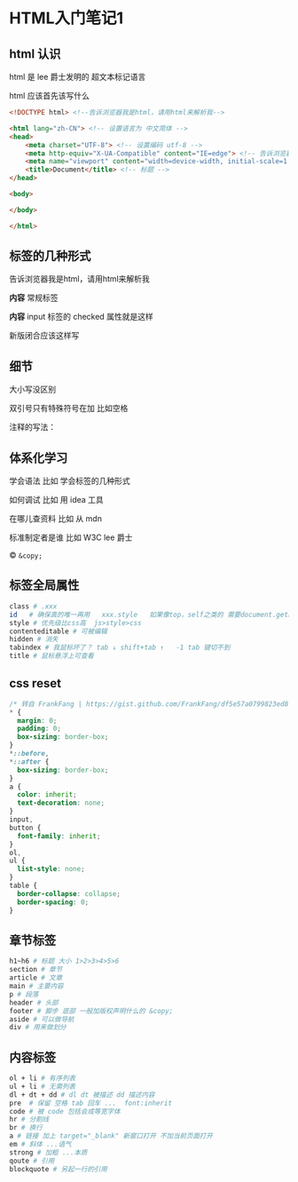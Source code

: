 # HTML入门笔记1

## html 认识

html 是 lee 爵士发明的 超文本标记语言

html 应该首先该写什么

```html
<!DOCTYPE html> <!--告诉浏览器我是html，请用html来解析我-->

<html lang="zh-CN"> <!-- 设置语言为 中文简体 -->
<head>
    <meta charset="UTF-8"> <!-- 设置编码 utf-8 -->
    <meta http-equiv="X-UA-Compatible" content="IE=edge"> <!-- 告诉浏览器用最新内核-->
    <meta name="viewport" content="width=device-width, initial-scale=1.0"> <!-- 在手机上禁用缩放 -->
    <title>Document</title> <!-- 标题 -->
</head>

<body>

</body>

</html>
```



## 标签的几种形式

**<!DOCTYPE html>** 告诉浏览器我是html，请用html来解析我

**<tag attr=value>内容</tag>** 常规标签

**<tag  attr>内容</tag>**  input 标签的 checked 属性就是这样

**<tar attr=value>**   新版闭合应该这样写

## 细节

大小写没区别

双引号只有特殊符号在加 比如空格

注释的写法：<!--我是注释-->

## 体系化学习

学会语法  比如 学会标签的几种形式

如何调试  比如 用 idea 工具

在哪儿查资料   比如 从 mdn

标准制定者是谁 比如 W3C lee 爵士

&copy;  `&copy;  `

## 标签全局属性
```bash
class # .xxx
id   # 确保真的唯一再用   xxx.style   如果像top，self之类的 需要document.getElementById('xxx')
style # 优先级比css高  js>style>css
contenteditable # 可被编辑
hidden # 消失
tabindex # 我鼠标坏了？ tab ↓ shift+tab ↑   -1 tab 键切不到
title # 鼠标悬浮上可查看
```

## css reset

```css
/* 转自 FrankFang | https://gist.github.com/FrankFang/df5e57a0799823ed89a960a642b3a1e2 */
* {
  margin: 0;
  padding: 0;
  box-sizing: border-box;
}
*::before,
*::after {
  box-sizing: border-box;
}
a {
  color: inherit;
  text-decoration: none;
}
input,
button {
  font-family: inherit;
}
ol,
ul {
  list-style: none;
}
table {
  border-collapse: collapse;
  border-spacing: 0;
}
```

## 章节标签

```bash
h1~h6 # 标题 大小 1>2>3>4>5>6
section # 章节
article # 文章
main # 主要内容
p # 段落
header # 头部
footer # 脚步 底部 一般加版权声明什么的 &copy;
aside # 可以做导航
div # 用来做划分
```



## 内容标签

```bash
ol + li # 有序列表
ul + li # 无需列表
dl + dt + dd # dl dt 被描述 dd 描述内容
pre  # 保留 空格 tab 回车 ...  font:inherit
code # 被 code 包括会成等宽字体
hr # 分割线
br # 换行
a # 链接 加上 target="_blank" 新窗口打开 不加当前页面打开
em # 斜体 ...语气
strong # 加粗 ...本质
qoute # 引用
blockquote # 另起一行的引用
```

